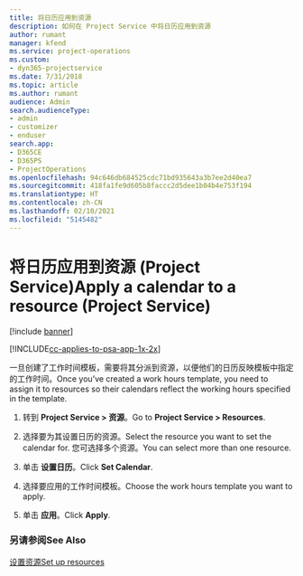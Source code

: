 ```yaml
---
title: 将日历应用到资源
description: 如何在 Project Service 中将日历应用到资源
author: rumant
manager: kfend
ms.service: project-operations
ms.custom:
- dyn365-projectservice
ms.date: 7/31/2018
ms.topic: article
ms.author: rumant
audience: Admin
search.audienceType:
- admin
- customizer
- enduser
search.app:
- D365CE
- D365PS
- ProjectOperations
ms.openlocfilehash: 94c646db684525cdc71bd935643a3b7ee2d40ea7
ms.sourcegitcommit: 418fa1fe9d605b8faccc2d5dee1b04b4e753f194
ms.translationtype: HT
ms.contentlocale: zh-CN
ms.lasthandoff: 02/10/2021
ms.locfileid: "5145482"
---
```

# <a name="apply-a-calendar-to-a-resource-project-service"></a><span data-ttu-id="6c3db-103">将日历应用到资源 (Project Service)</span><span class="sxs-lookup"><span data-stu-id="6c3db-103">Apply a calendar to a resource (Project Service)</span></span>

[!include [banner](../includes/psa-now-project-operations.md)]

[!INCLUDE[cc-applies-to-psa-app-1x-2x](../includes/cc-applies-to-psa-app-1x-2x.md)]

<span data-ttu-id="6c3db-104">一旦创建了工作时间模板，需要将其分派到资源，以便他们的日历反映模板中指定的工作时间。</span><span class="sxs-lookup"><span data-stu-id="6c3db-104">Once you’ve created a work hours template, you need to assign it to resources so their calendars reflect the working hours specified in the template.</span></span>  
  
1.  <span data-ttu-id="6c3db-105">转到 **Project Service > 资源**。</span><span class="sxs-lookup"><span data-stu-id="6c3db-105">Go to **Project Service > Resources**.</span></span>  
  
2.  <span data-ttu-id="6c3db-106">选择要为其设置日历的资源。</span><span class="sxs-lookup"><span data-stu-id="6c3db-106">Select the resource you want to set the calendar for.</span></span> <span data-ttu-id="6c3db-107">您可选择多个资源。</span><span class="sxs-lookup"><span data-stu-id="6c3db-107">You can select more than one resource.</span></span>  
  
3.  <span data-ttu-id="6c3db-108">单击 **设置日历**。</span><span class="sxs-lookup"><span data-stu-id="6c3db-108">Click **Set Calendar**.</span></span>  
  
4.  <span data-ttu-id="6c3db-109">选择要应用的工作时间模板。</span><span class="sxs-lookup"><span data-stu-id="6c3db-109">Choose the work hours template you want to apply.</span></span>  
  
5.  <span data-ttu-id="6c3db-110">单击 **应用**。</span><span class="sxs-lookup"><span data-stu-id="6c3db-110">Click **Apply**.</span></span>  
  
### <a name="see-also"></a><span data-ttu-id="6c3db-111">另请参阅</span><span class="sxs-lookup"><span data-stu-id="6c3db-111">See Also</span></span>  
 [<span data-ttu-id="6c3db-112">设置资源</span><span class="sxs-lookup"><span data-stu-id="6c3db-112">Set up resources</span></span>](../psa/set-up-resources.md)
